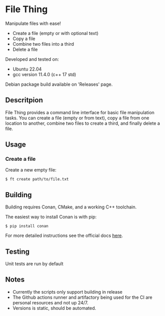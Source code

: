 # File Thing

Manipulate files with ease!

- Create a file (empty or with optional text) 
- Copy a file 
- Combine two files into a third 
- Delete a file 


Developed and tested on:
 - Ubuntu 22.04
 - gcc version 11.4.0 (c++ 17 std)

Debian package build available on 'Releases' page.

## Descritpion

File Thing provides a command line interface for basic file manipulation tasks.  You can create a file (empty or from text), copy a file from one location to another, combine two files to create a third, and finally delete a file.

## Usage

### Create a file

Create a new empty file:

```
$ ft create path/to/file.txt
```

## Building

Building requires Conan, CMake, and a working C++ toolchain.

The easiest way to install Conan is with pip:

```
$ pip install conan
```

For more detailed instructions see the official docs [here](https://docs.conan.io/2/installation.html).


## Testing

Unit tests are run by default


## Notes

- Currently the scripts only support building in release
- The Github actions runner and artifactory being used for the CI are personal resources and not up 24/7.
- Versions is static, should be automated.

